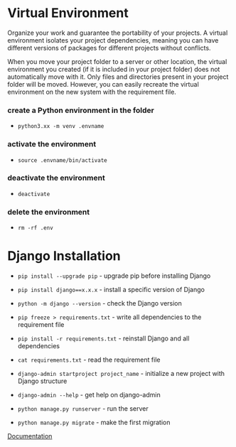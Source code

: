 # Virtual Environment
Organize your work and guarantee the portability of your projects.
A virtual environment isolates your project dependencies,
meaning you can have different versions of packages for different projects without conflicts.

When you move your project folder to a server or other location, the virtual environment you created (if it is included 
in your project folder) does not automatically move with it. Only files and directories present in your project folder 
will be moved. However, you can easily recreate the virtual environment on the new system with the requirement file.

### create a Python environment in the folder
- `python3.xx -m venv .envname`

### activate the environment
- `source .envname/bin/activate`

### deactivate the environment
- `deactivate`

### delete the environment
- `rm -rf .env`

# Django Installation

- `pip install --upgrade pip` -  upgrade pip before installing Django
- `pip install django==x.x.x` -  install a specific version of Django
- `python -m django --version` -  check the Django version

- `pip freeze > requirements.txt` -  write all dependencies to the requirement file
- `pip install -r requirements.txt` -  reinstall Django and all dependencies
- `cat requirements.txt` -  read the requirement file

- `django-admin startproject project_name` -  initialize a new project with Django structure
- `django-admin --help` -  get help on django-admin
- `python manage.py runserver` -  run the server
- `python manage.py migrate` - make the first migration

[Documentation](https://docs.djangoproject.com/en/5.0/intro/install/)
